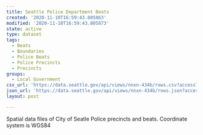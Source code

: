```yaml
---
title: Seattle Police Department Beats
created: '2020-11-10T16:59:43.805863'
modified: '2020-11-10T16:59:43.805873'
state: active
type: dataset
tags:
  - Beats
  - Boundaries
  - Police Beats
  - Police Precincts
  - Precincts
groups:
  - Local Government
csv_url: 'https://data.seattle.gov/api/views/nnxn-434b/rows.csv?accessType=DOWNLOAD'
json_url: 'https://data.seattle.gov/api/views/nnxn-434b/rows.json?accessType=DOWNLOAD'
layout: post

---
```

Spatial data files of City of Seatle Police precincts and beats. Coordinate system is WGS84

